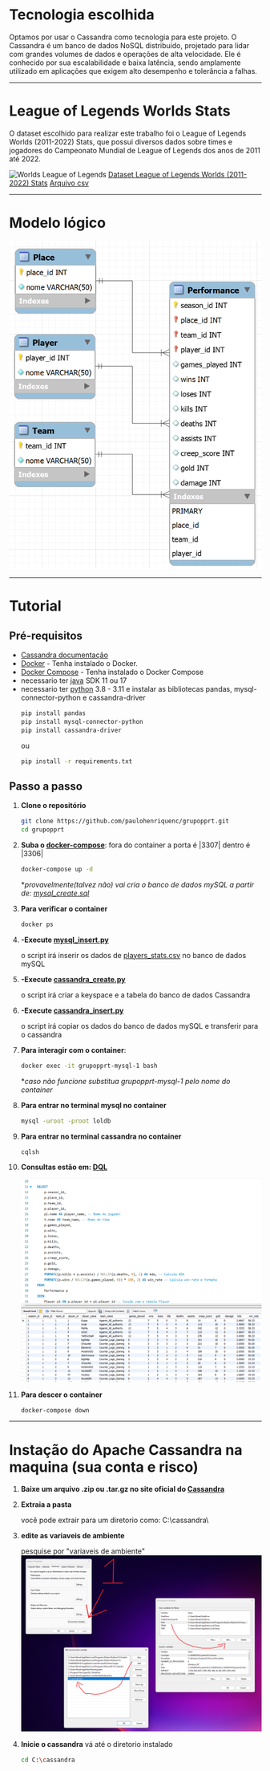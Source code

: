 # Tecnologia escolhida

Optamos por usar o Cassandra como tecnologia para este projeto. O Cassandra é um banco de dados NoSQL distribuído, projetado para lidar com grandes volumes de dados e operações de alta velocidade. Ele é conhecido por sua escalabilidade e baixa latência, sendo amplamente utilizado em aplicações que exigem alto desempenho e tolerância a falhas.

---

# League of Legends Worlds Stats

O dataset escolhido para realizar este trabalho foi o League of Legends Worlds (2011-2022) Stats, que possui diversos dados sobre times e jogadores do Campeonato Mundial de League of Legends dos anos de 2011 até 2022.

![Worlds League of Legends](https://github.com/paulohenriquenc/grupopprt/assets/83928123/f41c6c15-ac12-46c8-80dc-e1abd8d8d4df)
[Dataset League of Legends Worlds (2011-2022) Stats](https://www.kaggle.com/datasets/pedrocsar/league-of-legends-worlds-20112022-stats)
[Arquivo csv](./assets/players_stats.csv)

---

# Modelo lógico

![Modelo lógico](./model/model_image.png)

---
# Tutorial

## Pré-requisitos

- [Cassandra documentação](https://cassandra.apache.org/doc/latest/cassandra/installing/installing.html#prerequisites)
- [Docker](https://docs.docker.com/get-docker/) - Tenha instalado o Docker.
- [Docker Compose](https://docs.docker.com/compose/install/) - Tenha instalado o Docker Compose
- necessario ter [java](https://www.oracle.com/java/technologies/downloads/) SDK 11 ou 17
- necessario ter [python](https://www.python.org/downloads/) 3.8 - 3.11 e instalar as bibliotecas pandas, mysql-connector-python e cassandra-driver
    ```bash
    pip install pandas
    pip install mysql-connector-python
    pip install cassandra-driver
    ```
    ou
    ```bash
    pip install -r requirements.txt
    ```

## Passo a passo

1. **Clone o repositório**

    ```bash
    git clone https://github.com/paulohenriquenc/grupopprt.git
    cd grupopprt
    ```

2. **Suba o [docker-compose](./Docker-Compose.yml)**: fora do container a porta é |3307| dentro é |3306|

    ```bash
    docker-compose up -d
    ```
   **provavelmente(talvez não) vai cria o banco de dados mySQL a partir de: [mysql_create.sql](/DDL/mysql_create.sql)*
    

3. **Para verificar o container**

    ```bash
    docker ps
    ```
    
4. **-Execute [mysql_insert.py](./DML/mysql_insert.py)**

    o script irá inserir os dados de [players_stats.csv](./assets/players_stats.csv) no banco de dados mySQL
   
5. **-Execute [cassandra_create.py](./DQL/cassandra_create.py)**

    o script irá criar a keyspace e a tabela do banco de dados Cassandra
   
6. **-Execute [cassandra_insert.py](./DML/cassandra_insert.py)**

    o script irá copiar os dados do banco de dados mySQL e transferir para o cassandra

7. **Para interagir com o container**: 

    ```bash
    docker exec -it grupopprt-mysql-1 bash
    ```
    **caso não funcione substitua grupopprt-mysql-1 pelo nome do container*
   
8. **Para entrar no terminal mysql no container**

    ```bash
    mysql -uroot -proot loldb
    ```

9. **Para entrar no terminal cassandra no container**

    ```bash
    cqlsh
    ```

10. **Consultas estão em: [DQL](./DQL)**

    ![mysql query](./DQL/query_image.png)
   
11. **Para descer o container**

    ```bash
    docker-compose down
    ```

---

# Instação do Apache Cassandra na maquina (sua conta e risco)

1. **Baixe um arquivo .zip ou .tar.gz no site oficial do [Cassandra](https://cassandra.apache.org/_/download.html)**

2. **Extraia a pasta**

    você pode extrair para um diretorio como: C:\cassandra\
    
3. **edite as variaveis de ambiente**
   
    pesquise por "variaveis de ambiente"
   ![environment](./assets/environment.png)

4. **Inicie o cassandra**
    vá até o diretorio instalado
   
    ```bash
    cd C:\cassandra
    ```
